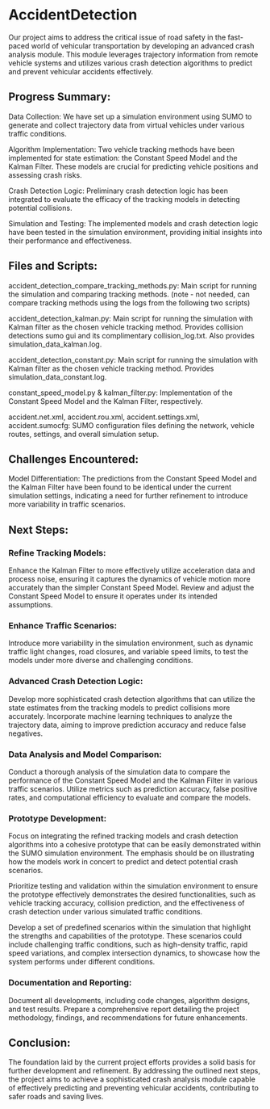 # AccidentDetection

Our project aims to address the critical issue of road safety in the fast-paced world of vehicular transportation by developing an advanced crash analysis module. This module leverages trajectory information from remote vehicle systems and utilizes various crash detection algorithms to predict and prevent vehicular accidents effectively.

## Progress Summary:
Data Collection: We have set up a simulation environment using SUMO to generate and collect trajectory data from virtual vehicles under various traffic conditions.

Algorithm Implementation: Two vehicle tracking methods have been implemented for state estimation: the Constant Speed Model and the Kalman Filter. These models are crucial for predicting vehicle positions and assessing crash risks.

Crash Detection Logic: Preliminary crash detection logic has been integrated to evaluate the efficacy of the tracking models in detecting potential collisions.

Simulation and Testing: The implemented models and crash detection logic have been tested in the simulation environment, providing initial insights into their performance and effectiveness.

## Files and Scripts:
accident_detection_compare_tracking_methods.py: Main script for running the simulation and comparing tracking methods. (note - not needed, can compare tracking methods using the logs from the following two scripts)

accident_detection_kalman.py: Main script for running the simulation with Kalman filter as the chosen vehicle tracking method. Provides collision detections sumo gui and its complimentary collision_log.txt. Also provides simulation_data_kalman.log.

accident_detection_constant.py: Main script for running the simulation with Kalman filter as the chosen vehicle tracking method. Provides simulation_data_constant.log.

constant_speed_model.py & kalman_filter.py: Implementation of the Constant Speed Model and the Kalman Filter, respectively.

accident.net.xml, accident.rou.xml, accident.settings.xml, accident.sumocfg: SUMO configuration files defining the network, vehicle routes, settings, and overall simulation setup.

## Challenges Encountered:
Model Differentiation: The predictions from the Constant Speed Model and the Kalman Filter have been found to be identical under the current simulation settings, indicating a need for further refinement to introduce more variability in traffic scenarios.

## Next Steps:

### Refine Tracking Models:

Enhance the Kalman Filter to more effectively utilize acceleration data and process noise, ensuring it captures the dynamics of vehicle motion more accurately than the simpler Constant Speed Model.
Review and adjust the Constant Speed Model to ensure it operates under its intended assumptions.

### Enhance Traffic Scenarios:

Introduce more variability in the simulation environment, such as dynamic traffic light changes, road closures, and variable speed limits, to test the models under more diverse and challenging conditions.

### Advanced Crash Detection Logic:

Develop more sophisticated crash detection algorithms that can utilize the state estimates from the tracking models to predict collisions more accurately.
Incorporate machine learning techniques to analyze the trajectory data, aiming to improve prediction accuracy and reduce false negatives.

### Data Analysis and Model Comparison:

Conduct a thorough analysis of the simulation data to compare the performance of the Constant Speed Model and the Kalman Filter in various traffic scenarios.
Utilize metrics such as prediction accuracy, false positive rates, and computational efficiency to evaluate and compare the models.

### Prototype Development:

Focus on integrating the refined tracking models and crash detection algorithms into a cohesive prototype that can be easily demonstrated within the SUMO simulation environment. The emphasis should be on illustrating how the models work in concert to predict and detect potential crash scenarios.

Prioritize testing and validation within the simulation environment to ensure the prototype effectively demonstrates the desired functionalities, such as vehicle tracking accuracy, collision prediction, and the effectiveness of crash detection under various simulated traffic conditions.

Develop a set of predefined scenarios within the simulation that highlight the strengths and capabilities of the prototype. These scenarios could include challenging traffic conditions, such as high-density traffic, rapid speed variations, and complex intersection dynamics, to showcase how the system performs under different conditions.

### Documentation and Reporting:

Document all developments, including code changes, algorithm designs, and test results.
Prepare a comprehensive report detailing the project methodology, findings, and recommendations for future enhancements.

## Conclusion:
The foundation laid by the current project efforts provides a solid basis for further development and refinement. By addressing the outlined next steps, the project aims to achieve a sophisticated crash analysis module capable of effectively predicting and preventing vehicular accidents, contributing to safer roads and saving lives.
